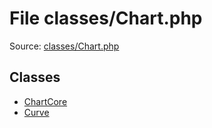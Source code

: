 File classes/Chart.php
=========

Source: [classes/Chart.php](https://github.com/PrestaShop/PrestaShop/blob/1.5.0.3/classes/Chart.php)


Classes
-------

* [ChartCore](class.ChartCore.md)
* [Curve](class.Curve.md)

